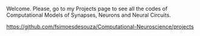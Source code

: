Welcome. Please, go to my Projects page to see all the codes of Computational Models of Synapses, Neurons and Neural Circuits.

https://github.com/fsimoesdesouza/Computational-Neuroscience/projects
